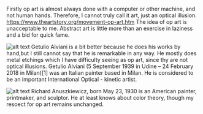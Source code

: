 Firstly op art is almost always done with a computer or other machine, and not human hands.
Therefore, I cannot truly call it art, just an optical illusion.
https://www.theartstory.org/movement-op-art.htm
The idea of op art is unacceptable to me.
Abstract art is little more than an exercise in laziness and a bid for quick fame.


![alt text](https://github.com/ihateanime/helloworld/blob/master/Paolo_Monti_-_Servizio_fotografico_-_BEIC_6356238.jpg)
Getulio Alviani is a bit better because he does his works by hand,but I still cannot say that he is remarkable in any way. He mostly does metal etchings which I have difficulty seeing as op art, since thy are not optical illusions.
Getulio Alviani (5 September 1939 in Udine – 24 February 2018 in Milan)[1] was an Italian painter based in Milan. He is considered to be an important International Optical - kinetic artist.

![alt text](https://github.com/ihateanime/helloworld/blob/master/210px-Plus-Reversed%2C-1960.jpg)
Richard Anuszkiewicz, born May 23, 1930 is an American painter, printmaker, and sculptor.
He at least knows about color theory, though my resoect for op art remains unchanged.

